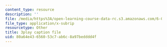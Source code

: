 ```yaml
---
content_type: resource
description: ''
file: /media/https%3A/open-learning-course-data-rc.s3.amazonaws.com/6-0002-introduction-to-computational-thinking-and-data-science-fall-2016/80a64e43656053c7ab6c8a97bedddd4f_rUxP7TM8-wo.vtt
file_type: application/x-subrip
resourcetype: Other
title: 3play caption file
uid: 80a64e43-6560-53c7-ab6c-8a97bedddd4f
---
```

